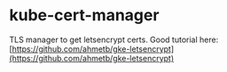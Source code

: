 # kube-cert-manager
TLS manager to get letsencrypt certs. Good tutorial here: [https://github.com/ahmetb/gke-letsencrypt](https://github.com/ahmetb/gke-letsencrypt)
